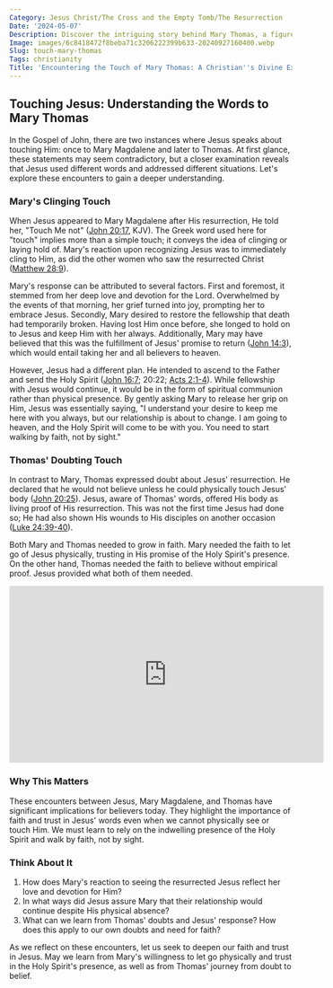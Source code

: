 ```yaml
---
Category: Jesus Christ/The Cross and the Empty Tomb/The Resurrection
Date: '2024-05-07'
Description: Discover the intriguing story behind Mary Thomas, a figure whose touch held mythical powers. Uncover the mystery surrounding her extraordinary gift in this captivating article.
Image: images/6c8418472f8beba71c3206222399b633-20240927160400.webp
Slug: touch-mary-thomas
Tags: christianity
Title: 'Encountering the Touch of Mary Thomas: A Christian''s Divine Experience'
---
```


## Touching Jesus: Understanding the Words to Mary Thomas

In the Gospel of John, there are two instances where Jesus speaks about touching Him: once to Mary Magdalene and later to Thomas. At first glance, these statements may seem contradictory, but a closer examination reveals that Jesus used different words and addressed different situations. Let's explore these encounters to gain a deeper understanding.

### Mary's Clinging Touch

When Jesus appeared to Mary Magdalene after His resurrection, He told her, "Touch Me not" ([John 20:17](https://www.bibleref.com/John/20/John-20-17.html), KJV). The Greek word used here for "touch" implies more than a simple touch; it conveys the idea of clinging or laying hold of. Mary's reaction upon recognizing Jesus was to immediately cling to Him, as did the other women who saw the resurrected Christ ([Matthew 28:9](https://www.bibleref.com/Matthew/28/Matthew-28-9.html)).

Mary's response can be attributed to several factors. First and foremost, it stemmed from her deep love and devotion for the Lord. Overwhelmed by the events of that morning, her grief turned into joy, prompting her to embrace Jesus. Secondly, Mary desired to restore the fellowship that death had temporarily broken. Having lost Him once before, she longed to hold on to Jesus and keep Him with her always. Additionally, Mary may have believed that this was the fulfillment of Jesus' promise to return ([John 14:3](https://www.bibleref.com/John/14/John-14-3.html)), which would entail taking her and all believers to heaven.

However, Jesus had a different plan. He intended to ascend to the Father and send the Holy Spirit ([John 16:7](https://www.bibleref.com/John/16/John-16-7.html); 20:22; [Acts 2:1-4](https://www.bibleref.com/Acts/2/Acts-2-1.html)). While fellowship with Jesus would continue, it would be in the form of spiritual communion rather than physical presence. By gently asking Mary to release her grip on Him, Jesus was essentially saying, "I understand your desire to keep me here with you always, but our relationship is about to change. I am going to heaven, and the Holy Spirit will come to be with you. You need to start walking by faith, not by sight."

### Thomas' Doubting Touch

In contrast to Mary, Thomas expressed doubt about Jesus' resurrection. He declared that he would not believe unless he could physically touch Jesus' body ([John 20:25](https://www.bibleref.com/John/20/John-20-25.html)). Jesus, aware of Thomas' words, offered His body as living proof of His resurrection. This was not the first time Jesus had done so; He had also shown His wounds to His disciples on another occasion ([Luke 24:39-40](https://www.bibleref.com/Luke/24/Luke-24-39.html)).

Both Mary and Thomas needed to grow in faith. Mary needed the faith to let go of Jesus physically, trusting in His promise of the Holy Spirit's presence. On the other hand, Thomas needed the faith to believe without empirical proof. Jesus provided what both of them needed.


<iframe width="560" height="315" src="https://www.youtube.com/embed/5h0TTMCDTUE" frameborder="0" allow="autoplay; encrypted-media" allowfullscreen></iframe>


### Why This Matters

These encounters between Jesus, Mary Magdalene, and Thomas have significant implications for believers today. They highlight the importance of faith and trust in Jesus' words even when we cannot physically see or touch Him. We must learn to rely on the indwelling presence of the Holy Spirit and walk by faith, not by sight.

### Think About It

1. How does Mary's reaction to seeing the resurrected Jesus reflect her love and devotion for Him?
2. In what ways did Jesus assure Mary that their relationship would continue despite His physical absence?
3. What can we learn from Thomas' doubts and Jesus' response? How does this apply to our own doubts and need for faith?

As we reflect on these encounters, let us seek to deepen our faith and trust in Jesus. May we learn from Mary's willingness to let go physically and trust in the Holy Spirit's presence, as well as from Thomas' journey from doubt to belief.